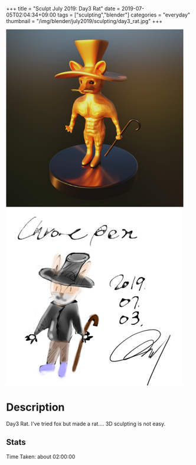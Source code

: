 +++
title = "Sculpt July 2019: Day3 Rat"
date = 2019-07-05T02:04:34+09:00
tags = ["sculpting","blender"]
categories = "everyday"
thumbnail = "/img/blender/july2019/sculpting/day3_rat.jpg"
+++

<div class="image">
<img src="/img/blender/july2019/sculpting/day3_rat.jpg" style="max-width: 480px;">
<img src="/img/blender/july2019/drawing/day3_rat_conceptArt.jpg" style="max-width: 480px;">
</div>

# Description

Day3 Rat. I've tried fox but made a rat.... 3D sculpting is not easy.

## Stats

Time Taken: about 02:00:00